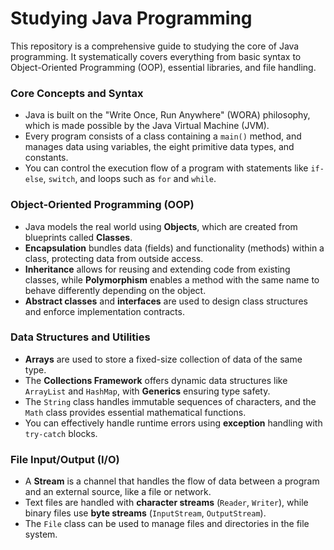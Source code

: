 # Studying Java Programming

This repository is a comprehensive guide to studying the core of Java programming. It systematically covers everything from basic syntax to Object-Oriented Programming (OOP), essential libraries, and file handling.

### **Core Concepts and Syntax**

* Java is built on the "Write Once, Run Anywhere" (WORA) philosophy, which is made possible by the Java Virtual Machine (JVM).
* Every program consists of a class containing a `main()` method, and manages data using variables, the eight primitive data types, and constants.
* You can control the execution flow of a program with statements like `if-else`, `switch`, and loops such as `for` and `while`.

### **Object-Oriented Programming (OOP)**

* Java models the real world using **Objects**, which are created from blueprints called **Classes**.
* **Encapsulation** bundles data (fields) and functionality (methods) within a class, protecting data from outside access.
* **Inheritance** allows for reusing and extending code from existing classes, while **Polymorphism** enables a method with the same name to behave differently depending on the object.
* **Abstract classes** and **interfaces** are used to design class structures and enforce implementation contracts.

### **Data Structures and Utilities**

* **Arrays** are used to store a fixed-size collection of data of the same type.
* The **Collections Framework** offers dynamic data structures like `ArrayList` and `HashMap`, with **Generics** ensuring type safety.
* The `String` class handles immutable sequences of characters, and the `Math` class provides essential mathematical functions.
* You can effectively handle runtime errors using **exception** handling with `try-catch` blocks.

### **File Input/Output (I/O)**

* A **Stream** is a channel that handles the flow of data between a program and an external source, like a file or network.
* Text files are handled with **character streams** (`Reader`, `Writer`), while binary files use **byte streams** (`InputStream`, `OutputStream`).
* The `File` class can be used to manage files and directories in the file system.
